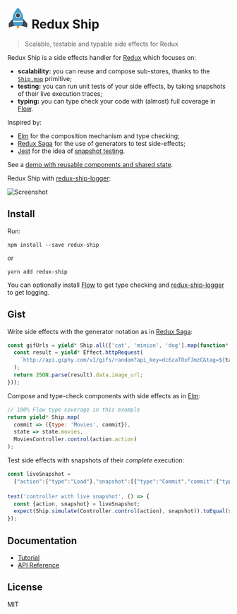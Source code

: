 # ![Logo](https://raw.githubusercontent.com/clarus/icons/master/rocket-48.png) Redux Ship
> Scalable, testable and typable side effects for Redux

Redux Ship is a side effects handler for [Redux](https://github.com/reactjs/redux) which focuses on:

* **scalability:** you can reuse and compose sub-stores, thanks to the [`Ship.map`](https://clarus.github.io/redux-ship/docs/api.html) primitive;
* **testing:** you can run unit tests of your side effects, by taking snapshots of their live execution traces;
* **typing:** you can type check your code with (almost) full coverage in [Flow](https://flowtype.org/).

Inspired by:

* [Elm](http://elm-lang.org/) for the composition mechanism and type checking;
* [Redux Saga](https://github.com/yelouafi/redux-saga) for the use of generators to test side-effects;
* [Jest](https://facebook.github.io/jest/) for the idea of [snapshot testing](http://facebook.github.io/jest/docs/tutorial-react.html#snapshot-testing).

See a [demo with reusable components and shared state](http://clarus.github.io/redux-ship-examples/gifs/).

Redux Ship with [redux-ship-logger](https://github.com/clarus/redux-ship-logger):

<img src='https://raw.githubusercontent.com/clarus/redux-ship/master/docs/logger.png' alt='Screenshot' width='700px'>

## Install
Run:
```
npm install --save redux-ship
```
or
```
yarn add redux-ship
```

You can optionally install [Flow](https://flowtype.org/) to get type checking and [redux-ship-logger](https://github.com/clarus/redux-ship-logger) to get logging.

## Gist
Write side effects with the generator notation as in [Redux Saga](https://github.com/yelouafi/redux-saga):
```js
const gifUrls = yield* Ship.all(['cat', 'minion', 'dog'].map(function* (tag) {
  const result = yield* Effect.httpRequest(
    `http://api.giphy.com/v1/gifs/random?api_key=dc6zaTOxFJmzC&tag=${tag}`
  );
  return JSON.parse(result).data.image_url;
}));
```

Compose and type-check components with side effects as in [Elm](http://elm-lang.org/):
```js
// 100% Flow type coverage in this example
return yield* Ship.map(
  commit => ({type: 'Movies', commit}),
  state => state.movies,
  MoviesController.control(action.action)
);
```

Test side effects with snapshots of their *complete* execution:
```js
const liveSnapshot =
  {"action":{"type":"Load"},"snapshot":[{"type":"Commit","commit":{"type":"LoadStart"}},{"type":"Effect","effect":{"type":"HttpRequest","url":"http://swapi.co/api/people/3/"},"result":"{\"name\":\"R2-D2\",\"height\":\"96\",\"mass\":\"32\",\"hair_color\":\"n/a\",\"skin_color\":\"white, blue\",\"eye_color\":\"red\",\"birth_year\":\"33BBY\",\"gender\":\"n/a\",\"homeworld\":\"http://swapi.co/api/planets/8/\",\"films\":[\"http://swapi.co/api/films/5/\",\"http://swapi.co/api/films/4/\",\"http://swapi.co/api/films/6/\",\"http://swapi.co/api/films/3/\",\"http://swapi.co/api/films/2/\",\"http://swapi.co/api/films/1/\",\"http://swapi.co/api/films/7/\"],\"species\":[\"http://swapi.co/api/species/2/\"],\"vehicles\":[],\"starships\":[],\"created\":\"2014-12-10T15:11:50.376000Z\",\"edited\":\"2014-12-20T21:17:50.311000Z\",\"url\":\"http://swapi.co/api/people/3/\"}"},{"type":"Commit","commit":{"type":"LoadSuccess","color":"red"}}]};

test('controller with live snapshot', () => {
  const {action, snapshot} = liveSnapshot;
  expect(Ship.simulate(Controller.control(action), snapshot)).toEqual(snapshot);
});
```

## Documentation
* [Tutorial](https://clarus.github.io/redux-ship/docs/tutorial/)
* [API Reference](https://clarus.github.io/redux-ship/docs/api.html)

## License
MIT
